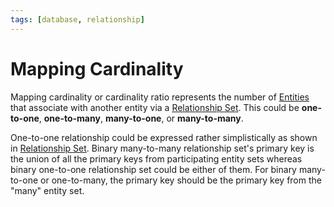 ```yaml
---
tags: [database, relationship]
---
```


# Mapping Cardinality

Mapping cardinality or cardinality ratio represents the number of
[Entities](202304191954.md) that associate with another entity via a
[Relationship Set](202304200933.md). This could be **one-to-one**,
**one-to-many**, **many-to-one**, or **many-to-many**.

One-to-one relationship could be expressed rather simplistically as shown in
[Relationship Set](202304200933.md). Binary many-to-many relationship set's
primary key is the union of all the primary keys from participating entity sets
whereas binary one-to-one relationship set could be either of them. For binary
many-to-one or one-to-many, the primary key should be the primary key from the
"many" entity set.

